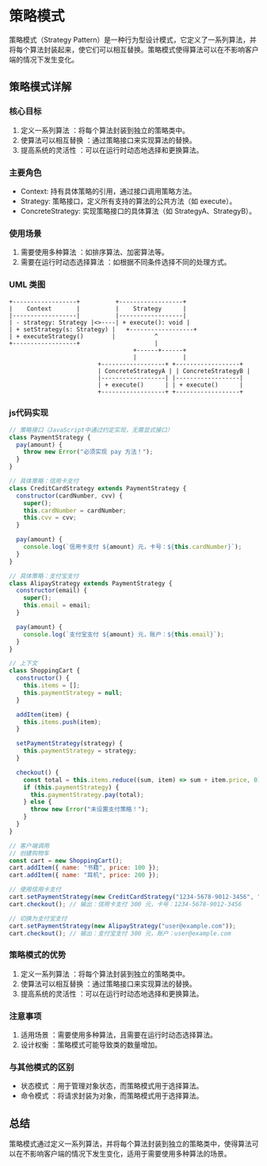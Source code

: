 # 策略模式
策略模式（Strategy Pattern）是一种行为型设计模式，它定义了一系列算法，并将每个算法封装起来，使它们可以相互替换。策略模式使得算法可以在不影响客户端的情况下发生变化。

## 策略模式详解
### 核心目标
1. 定义一系列算法 ：将每个算法封装到独立的策略类中。
2. 使算法可以相互替换 ：通过策略接口来实现算法的替换。
3. 提高系统的灵活性 ：可以在运行时动态地选择和更换算法。
### 主要角色
- Context:	持有具体策略的引用，通过接口调用策略方法。
- Strategy:	策略接口，定义所有支持的算法的公共方法（如 execute）。
- ConcreteStrategy:	实现策略接口的具体算法（如 StrategyA、StrategyB）。
### 使用场景
1. 需要使用多种算法 ：如排序算法、加密算法等。
2. 需要在运行时动态选择算法 ：如根据不同条件选择不同的处理方式。
### UML 类图
```plaintext
+------------------+          +------------------+
|    Context       |          |    Strategy      |
|------------------|          |------------------|
| - strategy: Strategy |<>----| + execute(): void |
| + setStrategy(s: Strategy) |   +------------------+
| + executeStrategy()        |           ^ 
+------------------+                     |
                                   +------+------+
                                   |             |
                         +------------------+ +------------------+
                         | ConcreteStrategyA | | ConcreteStrategyB |
                         |------------------| |------------------|
                         | + execute()      | | + execute()      |
                         +------------------+ +------------------+
```

### js代码实现
```js
// 策略接口（JavaScript中通过约定实现，无需显式接口）
class PaymentStrategy {
  pay(amount) {
    throw new Error("必须实现 pay 方法！");
  }
}

// 具体策略：信用卡支付
class CreditCardStrategy extends PaymentStrategy {
  constructor(cardNumber, cvv) {
    super();
    this.cardNumber = cardNumber;
    this.cvv = cvv;
  }

  pay(amount) {
    console.log(`信用卡支付 ${amount} 元，卡号：${this.cardNumber}`);
  }
}

// 具体策略：支付宝支付
class AlipayStrategy extends PaymentStrategy {
  constructor(email) {
    super();
    this.email = email;
  }

  pay(amount) {
    console.log(`支付宝支付 ${amount} 元，账户：${this.email}`);
  }
}

// 上下文
class ShoppingCart {
  constructor() {
    this.items = [];
    this.paymentStrategy = null;
  }

  addItem(item) {
    this.items.push(item);
  }

  setPaymentStrategy(strategy) {
    this.paymentStrategy = strategy;
  }

  checkout() {
    const total = this.items.reduce((sum, item) => sum + item.price, 0);
    if (this.paymentStrategy) {
      this.paymentStrategy.pay(total);
    } else {
      throw new Error("未设置支付策略！");
    }
  }
}

// 客户端调用
// 创建购物车
const cart = new ShoppingCart();
cart.addItem({ name: "书籍", price: 100 });
cart.addItem({ name: "耳机", price: 200 });

// 使用信用卡支付
cart.setPaymentStrategy(new CreditCardStrategy("1234-5678-9012-3456", "123"));
cart.checkout(); // 输出：信用卡支付 300 元，卡号：1234-5678-9012-3456

// 切换为支付宝支付
cart.setPaymentStrategy(new AlipayStrategy("user@example.com"));
cart.checkout(); // 输出：支付宝支付 300 元，账户：user@example.com
```
### 策略模式的优势
1. 定义一系列算法 ：将每个算法封装到独立的策略类中。
2. 使算法可以相互替换 ：通过策略接口来实现算法的替换。
3. 提高系统的灵活性 ：可以在运行时动态地选择和更换算法。
### 注意事项
1. 适用场景 ：需要使用多种算法，且需要在运行时动态选择算法。
2. 设计权衡 ：策略模式可能导致类的数量增加。
### 与其他模式的区别
- 状态模式 ：用于管理对象状态，而策略模式用于选择算法。
- 命令模式 ：将请求封装为对象，而策略模式用于选择算法。
## 总结
策略模式通过定义一系列算法，并将每个算法封装到独立的策略类中，使得算法可以在不影响客户端的情况下发生变化，适用于需要使用多种算法的场景。
